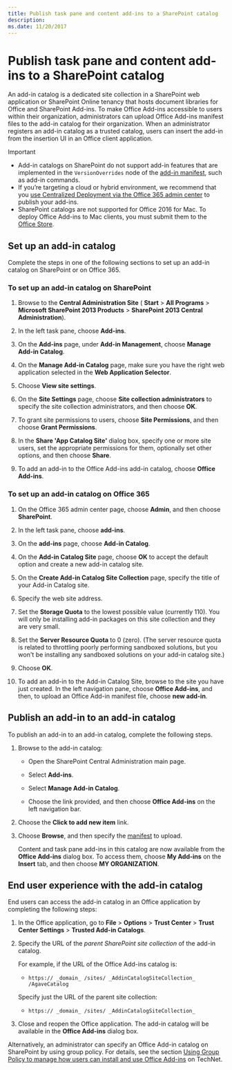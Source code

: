 ```yaml
---
title: Publish task pane and content add-ins to a SharePoint catalog
description: 
ms.date: 11/20/2017 
---
```


# Publish task pane and content add-ins to a SharePoint catalog

An add-in catalog is a dedicated site collection in a SharePoint web application or SharePoint Online tenancy that hosts document libraries for Office and SharePoint Add-ins. To make Office Add-ins accessible to users within their organization, administrators can upload Office Add-ins manifest files to the add-in catalog for their organization. When an administrator registers an add-in catalog as a trusted catalog, users can insert the add-in from the insertion UI in an Office client application.

> [!IMPORTANT]
> - Add-in catalogs on SharePoint do not support add-in features that are implemented in the `VersionOverrides` node of the [add-in manifest](../overview/add-in-manifests.md), such as add-in commands.
> - If you’re targeting a cloud or hybrid environment, we recommend that you [use Centralized Deployment via the Office 365 admin center](../publish/centralized-deployment.md) to publish your add-ins.
> - SharePoint catalogs are not supported for Office 2016 for Mac. To deploy Office Add-ins to Mac clients, you must submit them to the [Office Store](http://msdn.microsoft.com/library/ff075782-1303-4517-91cc-b3d730e9b9ae%28Office.15%29.aspx).   

## Set up an add-in catalog

Complete the steps in one of the following sections to set up an add-in catalog on SharePoint or on Office 365.

### To set up an add-in catalog on SharePoint

1. Browse to the  **Central Administration Site** ( **Start** > **All Programs** > **Microsoft SharePoint 2013 Products** > **SharePoint 2013 Central Administration**).
    
2. In the left task pane, choose  **Add-ins**.
    
3. On the  **Add-ins** page, under **Add-in Management**, choose  **Manage Add-in Catalog**.
    
4. On the  **Manage Add-in Catalog** page, make sure you have the right web application selected in the **Web Application Selector**.
    
5. Choose  **View site settings**.
    
6. On the  **Site Settings** page, choose **Site collection administrators** to specify the site collection administrators, and then choose **OK**.
    
7. To grant site permissions to users, choose  **Site Permissions**, and then choose  **Grant Permissions**.
    
8. In the  **Share 'App Catalog Site'** dialog box, specify one or more site users, set the appropriate permissions for them, optionally set other options, and then choose **Share**.
    
9. To add an add-in to the Office Add-ins add-in catalog, choose **Office Add-ins**.

### To set up an add-in catalog on Office 365

1. On the Office 365 admin center page, choose  **Admin**, and then choose  **SharePoint**.
    
2. In the left task pane, choose  **add-ins**.
    
3. On the  **add-ins** page, choose **Add-in Catalog**.
    
4. On the  **Add-in Catalog Site** page, choose **OK** to accept the default option and create a new add-in catalog site.
    
5. On the  **Create Add-in Catalog Site Collection** page, specify the title of your Add-in Catalog site.
    
6. Specify the web site address.
    
7. Set the  **Storage Quota** to the lowest possible value (currently 110). You will only be installing add-in packages on this site collection and they are very small.
    
8. Set the  **Server Resource Quota** to 0 (zero). (The server resource quota is related to throttling poorly performing sandboxed solutions, but you won't be installing any sandboxed solutions on your add-in catalog site.)
    
9. Choose  **OK**.
    
10. To add an add-in to the Add-in Catalog Site, browse to the site you have just created. In the left navigation pane, choose  **Office Add-ins**, and then, to upload an Office Add-in manifest file, choose  **new add-in**.

## Publish an add-in to an add-in catalog

To publish an add-in to an add-in catalog, complete the following steps.

1. Browse to the add-in catalog:

	- Open the SharePoint Central Administration main page.
	
	- Select  **Add-ins**.
	
	- Select  **Manage Add-in Catalog**.
	
	- Choose the link provided, and then choose  **Office Add-ins** on the left navigation bar.
    
2. Choose the  **Click to add new item** link.
    
3. Choose  **Browse**, and then specify the [manifest](../overview/add-in-manifests.md) to upload.
    
    Content and task pane add-ins in this catalog are now available from the  **Office Add-ins** dialog box. To access them, choose **My Add-ins** on the **Insert** tab, and then choose **MY ORGANIZATION**.

## End user experience with the add-in catalog

End users can access the add-in catalog in an Office application by completing the following steps:

1. In the Office application, go to  **File** > **Options** > **Trust Center** > **Trust Center Settings** > **Trusted Add-in Catalogs**.
    
2. Specify the URL of the  _parent SharePoint site collection_ of the add-in catalog. 

    For example, if the URL of the Office Add-ins catalog is:
    
    - `https:// _domain_ /sites/ _AddinCatalogSiteCollection_ /AgaveCatalog`
    
    Specify just the URL of the parent site collection:
    
    - `https:// _domain_ /sites/ _AddinCatalogSiteCollection_`
    
3. Close and reopen the Office application. The add-in catalog will be available in the **Office Add-ins** dialog box.

Alternatively, an administrator can specify an Office Add-in catalog on SharePoint by using group policy. For details, see the section [Using Group Policy to manage how users can install and use Office Add-ins](https://technet.microsoft.com/en-us/library/jj219429.aspx#BKMK_GP) on TechNet.
